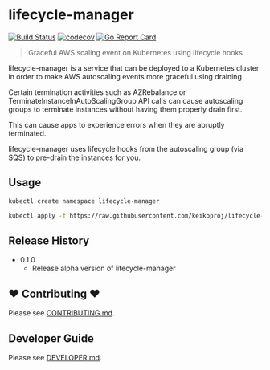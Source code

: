 # lifecycle-manager
[![Build Status](https://travis-ci.org/keikoproj/lifecycle-manager.svg?branch=master)](https://travis-ci.org/keikoproj/lifecycle-manager)
[![codecov](https://codecov.io/gh/keikoproj/lifecycle-manager/branch/master/graph/badge.svg)](https://codecov.io/gh/keikoproj/lifecycle-manager)
[![Go Report Card](https://goreportcard.com/badge/github.com/keikoproj/lifecycle-manager)](https://goreportcard.com/report/github.com/keikoproj/lifecycle-manager)
> Graceful AWS scaling event on Kubernetes using lifecycle hooks

lifecycle-manager is a service that can be deployed to a Kubernetes cluster in order to make AWS autoscaling events more graceful using draining

Certain termination activities such as AZRebalance or TerminateInstanceInAutoScalingGroup API calls can cause autoscaling groups to terminate instances without having them properly drain first.

This can cause apps to experience errors when they are abruptly terminated.

lifecycle-manager uses lifecycle hooks from the autoscaling group (via SQS) to pre-drain the instances for you.

## Usage

```sh
kubectl create namespace lifecycle-manager

kubectl apply -f https://raw.githubusercontent.com/keikoproj/lifecycle-manager/master/examples/lifecycle-manager.yaml
```

## Release History

* 0.1.0
  * Release alpha version of lifecycle-manager

## ❤ Contributing ❤

Please see [CONTRIBUTING.md](.github/CONTRIBUTING.md).

## Developer Guide

Please see [DEVELOPER.md](.github/DEVELOPER.md).
